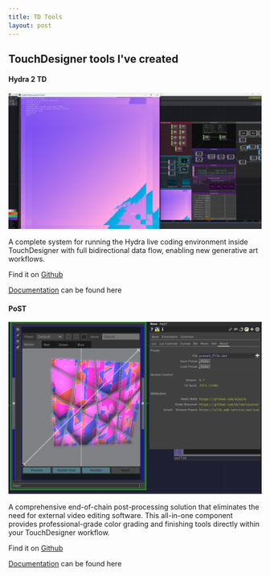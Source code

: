 ```yaml
---
title: TD Tools
layout: post
---
```

## TouchDesigner tools I've created

#### Hydra 2 TD 

![](https://raw.githubusercontent.com/grinchdubs/grnch.xyz_photos/refs/heads/main/TD_Tools/Screenshot%202025-10-27%20112332.png)

A complete system for running the Hydra live coding environment inside TouchDesigner with full bidirectional data flow, enabling new generative art workflows.

Find it on [Github](https://github.com/grinchdubs/Hydra2TD-1.0)

[Documentation](https://github.com/grinchdubs/Hydra2TD-1.0/tree/main/documentation) can be found here



#### PoST

![](https://raw.githubusercontent.com/grinchdubs/grnch.xyz_photos/refs/heads/main/TD_Tools/Screenshot%202025-10-27%20133548.png)

A comprehensive end-of-chain post-processing solution that eliminates the need for external video editing software. This all-in-one component provides professional-grade color grading and finishing tools directly within your TouchDesigner workflow.

Find it on [Github](https://github.com/grinchdubs/PoST)

[Documentation](https://github.com/grinchdubs/PoST/blob/main/README.md) can be found here

